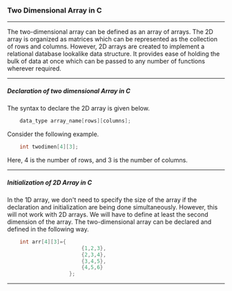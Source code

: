 ### Two Dimensional Array in C

------

The two-dimensional array can be defined as an array of arrays. The 2D array is organized as matrices which can be represented as the collection of rows and columns. However, 2D arrays are created to implement a relational database lookalike data structure. It provides ease of holding the bulk of data at once which can be passed to any number of functions wherever required.

-----

##### Declaration of two dimensional Array in C

The syntax to declare the 2D array is given below.
```objectivec
    data_type array_name[rows][columns];  
```
Consider the following example.
```objectivec
    int twodimen[4][3];  
```
Here, 4 is the number of rows, and 3 is the number of columns.

--------

##### Initialization of 2D Array in C

In the 1D array, we don't need to specify the size of the array if the declaration and initialization are being done simultaneously. However, this will not work with 2D arrays. We will have to define at least the second dimension of the array. The two-dimensional array can be declared and defined in the following way.
```objectivec
    int arr[4][3]={
                        {1,2,3},
                        {2,3,4},
                        {3,4,5},
                        {4,5,6}
                    };  
```

--------

